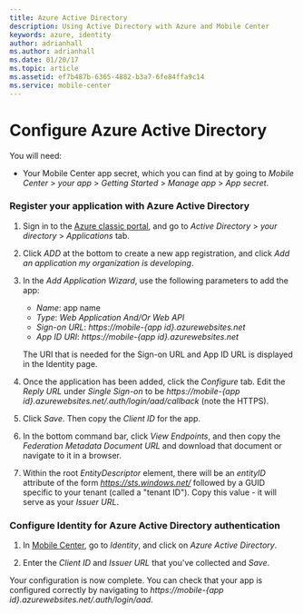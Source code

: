 ```yaml
---
title: Azure Active Directory
description: Using Active Directory with Azure and Mobile Center
keywords: azure, identity
author: adrianhall
ms.author: adrianhall
ms.date: 01/20/17
ms.topic: article
ms.assetid: ef7b487b-6365-4882-b3a7-6fe84ffa9c14
ms.service: mobile-center
---
```


# Configure Azure Active Directory

You will need:
* Your Mobile Center app secret, which you can find at by going to _Mobile Center_ > _your app_ > _Getting Started_ > _Manage app_ > _App secret_.

### **Register your application with Azure Active Directory**

1. Sign in to the [Azure classic portal], and go to _Active Directory_ > _your directory_ > _Applications_ tab.

2. Click _ADD_ at the bottom to create a new app registration, and click _Add an application my organization is developing_.

3. In the _Add Application Wizard_, use the following parameters to add the app:
    * _Name_: app name
    * _Type_: _Web Application And/Or Web API_
    * _Sign-on URL_: _https://mobile-{app id}.azurewebsites.net_
    * _App ID URI_: _https://mobile-{app id}.azurewebsites.net_

    The URI that is needed for the Sign-on URL and App ID URL is displayed in the Identity page.

4. Once the application has been added, click the _Configure_ tab. Edit the _Reply URL_ under _Single Sign-on_ to be _https://mobile-{app id}.azurewebsites.net/.auth/login/aad/callback_ (note the HTTPS).

5. Click _Save_. Then copy the _Client ID_ for the app.

6. In the bottom command bar, click _View Endpoints_, and then copy the _Federation Metadata Document URL_ and download that document or navigate to it in a browser.

7. Within the root _EntityDescriptor_ element, there will be an _entityID_ attribute of the form _https://sts.windows.net/_ followed by a GUID specific to your tenant (called a "tenant ID"). Copy this value - it will serve as your _Issuer URL_.

### **Configure Identity for Azure Active Directory authentication**

1. In [Mobile Center], go to _Identity_, and click on _Azure Active Directory_.

2. Enter the _Client ID_ and _Issuer URL_ that you've collected and _Save_.

Your configuration is now complete. You can check that your app is configured correctly by navigating to _https://mobile-{app id}.azurewebsites.net/.auth/login/aad_.

[Azure classic portal]: https://portal.azure.com
[Mobile Center]: https://mobile.azure.com/

